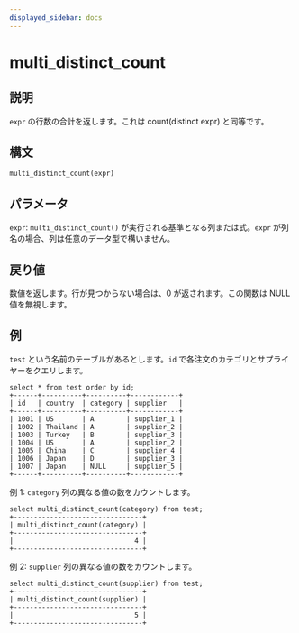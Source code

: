 ```yaml
---
displayed_sidebar: docs
---
```


# multi_distinct_count

## 説明

`expr` の行数の合計を返します。これは count(distinct expr) と同等です。

## 構文

```Haskell
multi_distinct_count(expr)
```

## パラメータ

`expr`: `multi_distinct_count()` が実行される基準となる列または式。`expr` が列名の場合、列は任意のデータ型で構いません。

## 戻り値

数値を返します。行が見つからない場合は、0 が返されます。この関数は NULL 値を無視します。

## 例

`test` という名前のテーブルがあるとします。`id` で各注文のカテゴリとサプライヤーをクエリします。

```Plain
select * from test order by id;
+------+----------+----------+------------+
| id   | country  | category | supplier   |
+------+----------+----------+------------+
| 1001 | US       | A        | supplier_1 |
| 1002 | Thailand | A        | supplier_2 |
| 1003 | Turkey   | B        | supplier_3 |
| 1004 | US       | A        | supplier_2 |
| 1005 | China    | C        | supplier_4 |
| 1006 | Japan    | D        | supplier_3 |
| 1007 | Japan    | NULL     | supplier_5 |
+------+----------+----------+------------+
```

例 1: `category` 列の異なる値の数をカウントします。

```Plain
select multi_distinct_count(category) from test;
+--------------------------------+
| multi_distinct_count(category) |
+--------------------------------+
|                              4 |
+--------------------------------+
```

例 2: `supplier` 列の異なる値の数をカウントします。

```Plain
select multi_distinct_count(supplier) from test;
+--------------------------------+
| multi_distinct_count(supplier) |
+--------------------------------+
|                              5 |
+--------------------------------+
```